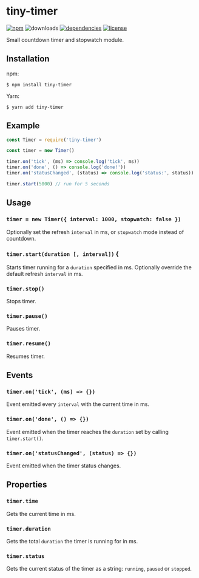 # tiny-timer

[![npm](https://img.shields.io/npm/v/tiny-timer.svg)](https://npm.im/tiny-timer)
![downloads](https://img.shields.io/npm/dt/tiny-timer.svg)
[![dependencies](https://david-dm.org/mathiasvr/tiny-timer.svg)](https://david-dm.org/mathiasvr/tiny-timer)
[![license](https://img.shields.io/:license-MIT-blue.svg)](https://mvr.mit-license.org)

Small countdown timer and stopwatch module.

## Installation
npm:
```shell
$ npm install tiny-timer
```
Yarn:
```shell
$ yarn add tiny-timer
```

## Example
```javascript
const Timer = require('tiny-timer')

const timer = new Timer()

timer.on('tick', (ms) => console.log('tick', ms))
timer.on('done', () => console.log('done!'))
timer.on('statusChanged', (status) => console.log('status:', status))

timer.start(5000) // run for 5 seconds
```

## Usage

### `timer = new Timer({ interval: 1000, stopwatch: false })`
Optionally set the refresh `interval` in ms, or `stopwatch` mode instead of countdown.

### `timer.start(duration [, interval])` {
Starts timer running for a `duration` specified in ms.
Optionally override the default refresh `interval` in ms.

### `timer.stop()`
Stops timer.

### `timer.pause()`
Pauses timer.

### `timer.resume()`
Resumes timer.

## Events

### `timer.on('tick', (ms) => {})`
Event emitted every `interval` with the current time in ms.

### `timer.on('done', () => {})`
Event emitted when the timer reaches the `duration` set by calling `timer.start()`.

### `timer.on('statusChanged', (status) => {})`
Event emitted when the timer status changes.

## Properties

### `timer.time`
Gets the current time in ms.

### `timer.duration`
Gets the total `duration` the timer is running for in ms.

### `timer.status`
Gets the current status of the timer as a string: `running`, `paused` or `stopped`.
